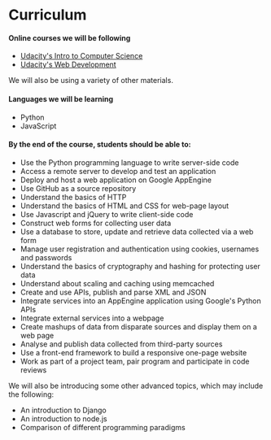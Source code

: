 # Curriculum

#### Online courses we will be following

* [Udacity's Intro to Computer Science](https://www.udacity.com/course/cs101)
* [Udacity's Web Development](https://www.udacity.com/course/cs253)

We will also be using a variety of other materials.

#### Languages we will be learning

* Python
* JavaScript

#### By the end of the course, students should be able to:

* Use the Python programming language to write server-side code
* Access a remote server to develop and test an application
* Deploy and host a web application on Google AppEngine
* Use GitHub as a source repository
* Understand the basics of HTTP
* Understand the basics of HTML and CSS for web-page layout
* Use Javascript and jQuery to write client-side code
* Construct web forms for collecting user data
* Use a database to store, update and retrieve data collected via a web form
* Manage user registration and authentication using cookies, usernames and passwords
* Understand the basics of cryptography and hashing for protecting user data
* Understand about scaling and caching using memcached
* Create and use APIs, publish and parse XML and JSON
* Integrate services into an AppEngine application using Google's Python APIs
* Integrate external services into a webpage
* Create mashups of data from disparate sources and display them on a web page
* Analyse and publish data collected from third-party sources
* Use a front-end framework to build a responsive one-page website
* Work as part of a project team, pair program and participate in code reviews

We will also be introducing some other advanced topics, which may include the following:

* An introduction to Django
* An introduction to node.js
* Comparison of different programming paradigms


